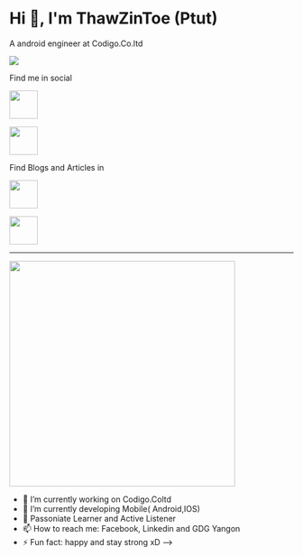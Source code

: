 # Hi 👋, I'm ThawZinToe (Ptut)
A android engineer at Codigo.Co.ltd

![](https://github-profile-trophy.vercel.app/?username=thawzintoe-ptut)

Find me in social 

<a href="https://www.facebook.com/profile.php?id=100008453710693" target="facebook"><img align="center" src="https://cdn1.iconfinder.com/data/icons/logotypes/32/circle-facebook_-512.png" height="50" /></a>

<a href="https://www.linkedin.com/in/thaw-zin-toe-ptut-35415b197/" target="Lindedin"><img align="center" src="https://cdn-icons-png.flaticon.com/512/174/174857.png" height="50" /></a>

Find Blogs and Articles in 

<a href="https://medium.com/@thawzintoe" target="Medium"><img align="center" src="https://cdn4.iconfinder.com/data/icons/social-media-circle-7/512/Medium_circle-512.png" height="50" /></a>

<a href="https://gdg.community.dev/u/mnve5m/#/about" target="gdg"><img align="center" src="https://iconape.com/wp-content/files/xm/62060/svg/google-issue-tracker.svg" height="50" /></a>


-----
<img src="https://github-readme-stats.vercel.app/api?username=thawzintoe-ptut&show_icons=true" width="400">


- 🔭 I’m currently working on Codigo.Coltd
- 🌱 I’m currently developing Mobile( Android,IOS)
- 💬 Passoniate Learner and Active Listener
- 📫 How to reach me: Facebook, Linkedin and GDG Yangon
- ⚡ Fun fact: happy and stay strong xD
-->
